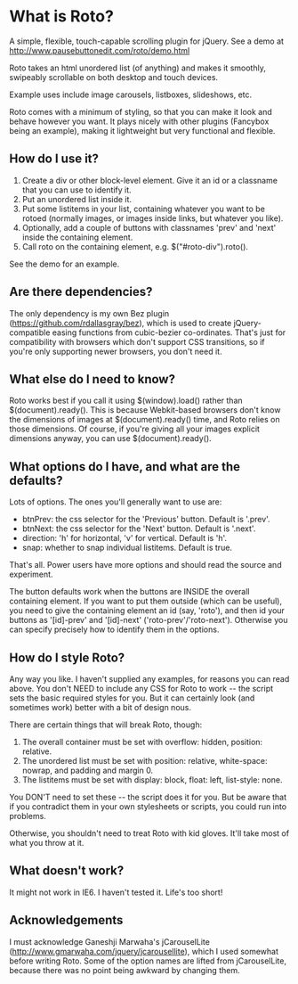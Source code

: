 What is Roto?
=============
A simple, flexible, touch-capable scrolling plugin for jQuery.
See a demo at http://www.pausebuttonedit.com/roto/demo.html

Roto takes an html unordered list (of anything) and makes it smoothly, swipeably scrollable on both desktop and touch devices.

Example uses include image carousels, listboxes, slideshows, etc.

Roto comes with a minimum of styling, so that you can make it look and behave however you want. It plays nicely with other plugins (Fancybox being an example), making it lightweight but very functional and flexible.


How do I use it?
----------------
1. Create a div or other block-level element. Give it an id or a classname that you can use to identify it.
2. Put an unordered list inside it.
3. Put some listitems in your list, containing whatever you want to be rotoed (normally images, or images inside links, but whatever you like).
4. Optionally, add a couple of buttons with classnames 'prev' and 'next' inside the containing element.
5. Call roto on the containing element, e.g. $("#roto-div").roto().

See the demo for an example.


Are there dependencies?
-----------------------
The only dependency is my own Bez plugin (https://github.com/rdallasgray/bez), which is used to create jQuery-compatible easing functions from cubic-bezier co-ordinates. That's just for compatibility with browsers which don't support CSS transitions, so if you're only supporting newer browsers, you don't need it.


What else do I need to know?
----------------------------
Roto works best if you call it using $(window).load() rather than $(document).ready(). This is because Webkit-based browsers don't know the dimensions of images at $(document).ready() time, and Roto relies on those dimensions. Of course, if you're giving all your images explicit dimensions anyway, you can use $(document).ready().


What options do I have, and what are the defaults?
--------------------------------------------------
Lots of options. The ones you'll generally want to use are:

- btnPrev: the css selector for the 'Previous' button. Default is '.prev'.
- btnNext: the css selector for the 'Next' button. Default is '.next'.
- direction: 'h' for horizontal, 'v' for vertical. Default is 'h'.
- snap: whether to snap individual listitems. Default is true.

That's all. Power users have more options and should read the source and experiment.

The button defaults work when the buttons are INSIDE the overall containing element. If you want to put them outside (which can be useful), you need to give the containing element an id (say, 'roto'), and then id your buttons as '[id]-prev' and '[id]-next' ('roto-prev'/'roto-next'). Otherwise you can specify precisely how to identify them in the options.


How do I style Roto?
--------------------
Any way you like. I haven't supplied any examples, for reasons you can read above. You don't NEED to include any CSS for Roto to work -- the script sets the basic required styles for you. But it can certainly look (and sometimes work) better with a bit of design nous.

There are certain things that will break Roto, though:

1. The overall container must be set with overflow: hidden, position: relative.
2. The unordered list must be set with position: relative, white-space: nowrap, and padding and margin 0.
3. The listitems must be set with display: block, float: left, list-style: none.

You DON'T need to set these -- the script does it for you. But be aware that if you contradict them in your own stylesheets or scripts, you could run into problems.

Otherwise, you shouldn't need to treat Roto with kid gloves. It'll take most of what you throw at it.


What doesn't work?
------------------
It might not work in IE6. I haven't tested it. Life's too short!


Acknowledgements
----------------
I must acknowledge Ganeshji Marwaha's jCarouselLite (http://www.gmarwaha.com/jquery/jcarousellite), which I used somewhat before writing Roto. Some of the option names are lifted from jCarouselLite, because there was no point being awkward by changing them.
